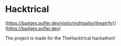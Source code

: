 # Hacktrical

(https://badges.pufler.dev/visits/nightsailor/theatrify)](https://badges.pufler.dev)

The project is made for the TheHacktrical hackathon!
